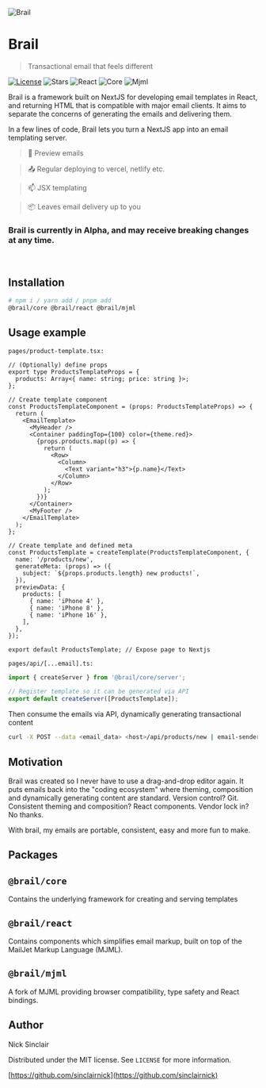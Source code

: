 ![Brail](./static/brail.png)

# Brail

> Transactional email that feels different

[![License][license-image]][license-url]
![Stars][stars-image]
![React][react-badge]
![Core][core-badge]
![Mjml][mjml-badge]

Brail is a framework built on NextJS for developing email templates in React, and returning HTML that is compatible with major email clients. It aims to separate the concerns of generating the emails and delivering them.

In a few lines of code, Brail lets you turn a NextJS app into an email templating server.

> 💌 Preview emails

> 📤 Regular deploying to vercel, netlify etc.

> 📫 JSX templating

> 📦 Leaves email delivery up to you

### Brail is currently in Alpha, and may receive breaking changes at any time.

<br/>

## Installation

```sh
# npm i / yarn add / pnpm add
@brail/core @brail/react @brail/mjml
```

## Usage example

`pages/product-template.tsx:`

```tsx
// (Optionally) define props
export type ProductsTemplateProps = {
  products: Array<{ name: string; price: string }>;
};

// Create template component
const ProductsTemplateComponent = (props: ProductsTemplateProps) => {
  return (
    <EmailTemplate>
      <MyHeader />
      <Container paddingTop={100} color={theme.red}>
        {props.products.map((p) => {
          return (
            <Row>
              <Column>
                <Text variant="h3">{p.name}</Text>
              </Column>
            </Row>
          );
        })}
      </Container>
      <MyFooter />
    </EmailTemplate>
  );
};

// Create template and defined meta
const ProductsTemplate = createTemplate(ProductsTemplateComponent, {
  name: '/products/new',
  generateMeta: (props) => ({
    subject: `${props.products.length} new products!`,
  }),
  previewData: {
    products: [
      { name: 'iPhone 4' },
      { name: 'iPhone 8' },
      { name: 'iPhone 16' },
    ],
  },
});

export default ProductsTemplate; // Expose page to Nextjs
```

`pages/api/[...email].ts:`

```ts
import { createServer } from '@brail/core/server';

// Register template so it can be generated via API
export default createServer([ProductsTemplate]);
```

Then consume the emails via API, dynamically generating transactional content

```sh
curl -X POST --data <email_data> <host>/api/products/new | email-sender
```

## Motivation

Brail was created so I never have to use a drag-and-drop editor again. It puts emails back into the "coding ecosystem" where theming, composition and dynamically generating content are standard. Version control? Git. Consistent theming and composition? React components. Vendor lock in? No thanks.

With brail, my emails are portable, consistent, easy and more fun to make.

## Packages

## `@brail/core`

Contains the underlying framework for creating and serving templates

## `@brail/react`

Contains components which simplifies email markup, built on top of the MailJet Markup Language (MJML).

## `@brail/mjml`

A fork of MJML providing browser compatibility, type safety and React bindings.

## Author

Nick Sinclair

Distributed under the MIT license. See `LICENSE` for more information.

[https://github.com/sinclairnick](https://github.com/sinclairnick)

<!-- Markdown link & img dfn's -->

[npm-image]: https://img.shields.io/npm/v/datadog-metrics.svg?style=flat-square
[npm-url]: https://www.npmjs.com/package/@brail/core
[license-image]: https://img.shields.io/github/license/sinclairnick/brail
[license-url]: /LICENSE
[stars-image]: https://img.shields.io/github/stars/sinclairnick/brail
[core-badge]: https://img.shields.io/npm/v/@brail/core?label=@brail/core
[react-badge]: https://img.shields.io/npm/v/@brail/react?label=@brail/react
[mjml-badge]: https://img.shields.io/npm/v/@brail/mjml?label=@brail/mjml

